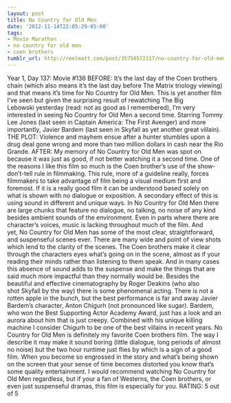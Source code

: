 ```yaml
---
layout: post
title: No Country for Old Men
date: '2012-11-14T22:05:29-05:00'
tags:
- Movie Marathon
- no country for old men
- coen brothers
tumblr_url: http://reelmatt.com/post/35750572117/no-country-for-old-men
---
```

Year 1, Day 137: Movie #136
BEFORE: It’s the last day of the Coen brothers chain (which also means it’s the last day before The Matrix triology viewing) and that means it’s time for No Country for Old Men. This is yet another film I’ve seen but given the surprising result of rewatching The Big Lebowski yesterday (read: not as good as I remembered), I’m very interested in seeing No Country for Old Men a second time. Starring Tommy Lee Jones (last seen in Captain America: The First Avenger) and more importantly, Javier Bardem (last seen in Skyfall as yet another great villain).
THE PLOT: Violence and mayhem ensue after a hunter stumbles upon a drug deal gone wrong and more than two million dollars in cash near the Rio Grande.
AFTER: My memory of No Country for Old Men was spot on because it was just as good, if not better watching it a second time.
One of the reasons I like this film so much is the Coen brother’s use of the show-don’t-tell rule in filmmaking. This rule, more of a guideline really, forces filmmakers to take advantage of film being a visual medium first and foremost. If it is a really good film it can be understood based solely on what is shown with no dialogue or exposition. A secondary effect of this is using sound in different and unique ways.
In No Country for Old Men there are large chunks that feature no dialogue, no talking, no noise of any kind besides ambient sounds of the environment. Even in parts where there are character’s voices, music is lacking throughout much of the film. And yet, No Country for Old Men has some of the most clear, straightforward, and suspenseful scenes ever. There are many wide and point of view shots which lend to the clarity of the scenes. The Coen brothers make it clear through the characters eyes what’s going on in the scene, almost as if your reading their minds rather than listening to them speak. And in many cases this absence of sound adds to the suspense and make the things that are said much more impactful than they normally would be.
Besides the beautiful and effective cinematography by Roger Deakins (who also shot Skyfall by the way) there is some phenomenal acting. There is not a rotten apple in the bunch, but the best performance is far and away Javier Bardem’s character, Anton Chigurh (not pronounced like sugar). Bardem, who won the Best Supporting Actor Academy Award, just has a look and an aurora about him that is just creepy. Combined with his unique killing machine I consider Chigurh to be one of the best villains in recent years.
No Country for Old Men is definitely my favorite Coen brothers film. The way I describe it may make it sound boring (little dialogue, long periods of almost no noise) but the two hour runtime just flies by which is a sign of a good film. When you become so engrossed in the story and what’s being shown on the screen that your sense of time becomes distorted you know that’s some quality entertainment. I would recommend watching No Country for Old Men regardless, but if your a fan of Westerns, the Coen brothers, or even just suspenseful dramas, this film is especially for you.
RATING: 5 out of 5
